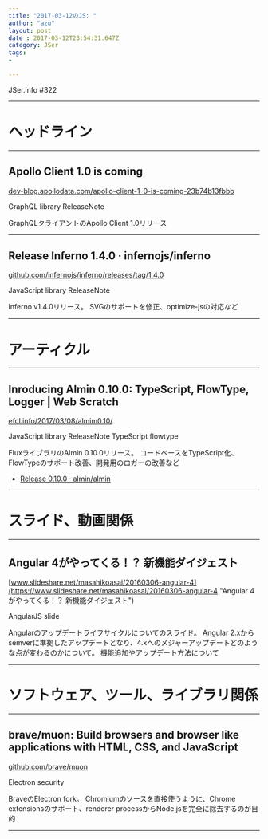```yaml
---
title: "2017-03-12のJS: "
author: "azu"
layout: post
date : 2017-03-12T23:54:31.647Z
category: JSer
tags:
-

---
```


JSer.info #322

----

<h1 class="site-genre">ヘッドライン</h1>

----

## Apollo Client 1.0 is coming
[dev-blog.apollodata.com/apollo-client-1-0-is-coming-23b74b13fbbb](https://dev-blog.apollodata.com/apollo-client-1-0-is-coming-23b74b13fbbb "Apollo Client 1.0 is coming")
<p class="jser-tags jser-tag-icon"><span class="jser-tag">GraphQL</span> <span class="jser-tag">library</span> <span class="jser-tag">ReleaseNote</span></p>
GraphQLクライアントのApollo Client 1.0リリース


----

## Release Inferno 1.4.0 · infernojs/inferno
[github.com/infernojs/inferno/releases/tag/1.4.0](https://github.com/infernojs/inferno/releases/tag/1.4.0 "Release Inferno 1.4.0 · infernojs/inferno")
<p class="jser-tags jser-tag-icon"><span class="jser-tag">JavaScript</span> <span class="jser-tag">library</span> <span class="jser-tag">ReleaseNote</span></p>
Inferno v1.4.0リリース。
SVGのサポートを修正、optimize-jsの対応など


----
<h1 class="site-genre">アーティクル</h1>

----

## Inroducing Almin 0.10.0: TypeScript, FlowType, Logger | Web Scratch
[efcl.info/2017/03/08/almim0.10/](http://efcl.info/2017/03/08/almim0.10/ "Inroducing Almin 0.10.0: TypeScript, FlowType, Logger | Web Scratch")
<p class="jser-tags jser-tag-icon"><span class="jser-tag">JavaScript</span> <span class="jser-tag">library</span> <span class="jser-tag">ReleaseNote</span> <span class="jser-tag">TypeScript</span> <span class="jser-tag">flowtype</span></p>
FluxライブラリのAlmin 0.10.0リリース。
コードベースをTypeScript化、FlowTypeのサポート改善、開発用のロガーの改善など

- [Release 0.10.0 · almin/almin](https://github.com/almin/almin/releases/tag/0.10.0 "Release 0.10.0 · almin/almin")

----
<h1 class="site-genre">スライド、動画関係</h1>

----

## Angular 4がやってくる！？ 新機能ダイジェスト
[www.slideshare.net/masahikoasai/20160306-angular-4](https://www.slideshare.net/masahikoasai/20160306-angular-4 "Angular 4がやってくる！？ 新機能ダイジェスト")
<p class="jser-tags jser-tag-icon"><span class="jser-tag">AngularJS</span> <span class="jser-tag">slide</span></p>
Angularのアップデートライフサイクルについてのスライド。
Angular 2.xからsemverに準拠したアップデートとなり、4.xへのメジャーアップデートどのような点が変わるのかについて。
機能追加やアップデート方法について


----
<h1 class="site-genre">ソフトウェア、ツール、ライブラリ関係</h1>

----

## brave/muon: Build browsers and browser like applications with HTML, CSS, and JavaScript
[github.com/brave/muon](https://github.com/brave/muon "brave/muon: Build browsers and browser like applications with HTML, CSS, and JavaScript")
<p class="jser-tags jser-tag-icon"><span class="jser-tag">Electron</span> <span class="jser-tag">security</span></p>
BraveのElectron fork。
Chromiumのソースを直接使うように、Chrome extensionsのサポート、renderer processからNode.jsを完全に除去するのが目的


----
